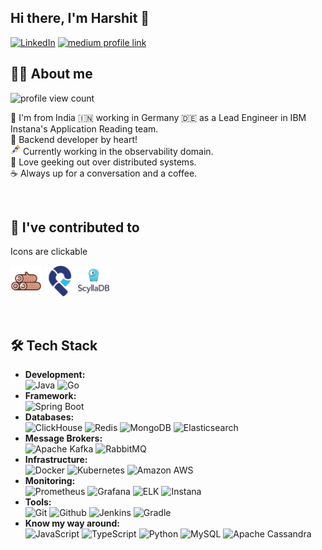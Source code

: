 ## Hi there, I'm Harshit 👋

[![LinkedIn](https://custom-icon-badges.demolab.com/badge/LinkedIn-0A66C2?logo=linkedin-white&logoColor=fff)](https://www.linkedin.com/in/gtihsrah/)
[![medium profile link](https://img.shields.io/badge/Medium-12100E?logo=medium&logoColor=white)](#)
<!-- [![LeetCode](https://img.shields.io/badge/LeetCode-000000?logo=LeetCode&logoColor=#d16c06)]  -->


## 🙋‍♂️ About me

![profile view count](https://komarev.com/ghpvc/?username=atpugtihsrah)

📜 I'm from India 🇮🇳 working in Germany 🇩🇪 as a Lead Engineer in IBM Instana's Application Reading team. <br />
💼 Backend developer by heart! <br />
<img style="height: 16px; width: 16px" src="assets/otel.png"> Currently working in the observability domain.  <br />
🧐 Love geeking out over distributed systems. <br />
☕ Always up for a conversation and a coffee.

<br />

## 🔨 I've contributed to
Icons are clickable

[<img src="assets/flowg.png" height="50px">](https://github.com/link-society/flowg/pulls?q=author%3Aatpugtihsrah+)
[<img src="assets/pipecd.png" height="50px">](https://github.com/pipe-cd/pipecd/pulls?q=author%3Aatpugtihsrah+)
[<img src="assets/scylladb.png" height="50px">](https://github.com/scylladb/scylla-manager/pulls?q=author%3Aatpugtihsrah+)

<br />

## 🛠  Tech Stack

- **Development:**<br/>
    ![Java](https://img.shields.io/badge/Java-ED8B00?style=flat-square&logo=openjdk&logoColor=black)
    ![Go](https://img.shields.io/badge/-Go-black?style=flat-square&logo=go)
 - **Framework:**<br/>
   ![Spring Boot](https://img.shields.io/badge/SpringBoot-6DB33F?style=flat-square&logo=Spring&logoColor=black)
 - **Databases:**<br/>
   ![ClickHouse](https://img.shields.io/badge/ClickHouse-FFCC01?style=flat-square&logo=clickhouse&logoColor=black)
   ![Redis](https://img.shields.io/badge/redis-%23DD0031.svg?style=flat-square&logo=redis&logoColor=black)
   ![MongoDB](https://img.shields.io/badge/-MongoDB-black?style=flat-square&logo=mongodb)
   ![Elasticsearch](https://img.shields.io/badge/elasticsearch-%230377CC.svg?style=flat-square&logo=elasticsearch&logoColor=black)
- **Message Brokers:**<br/>
   ![Apache Kafka](https://img.shields.io/badge/Apache%20Kafka-000?style=flat-square&logo=apachekafka&logoColor=blue)
   ![RabbitMQ](https://img.shields.io/badge/Rabbitmq-FF6600?style=flat-square&logo=rabbitmq&logoColor=black)
 - **Infrastructure:**<br/>
   ![Docker](https://img.shields.io/badge/-Docker-black?style=flat-square&logo=docker)
   ![Kubernetes](https://img.shields.io/badge/-Kubernetes-black?style=flat-square&logo=kubernetes)
   ![Amazon AWS](https://img.shields.io/badge/Amazon%20AWS-232F3E?style=flat-square&logo=amazon-aws)
 - **Monitoring:**<br/>
   ![Prometheus](https://img.shields.io/badge/-Prometheus-black?style=flat-square&logo=prometheus)
   ![Grafana](https://img.shields.io/badge/grafana-%23F46800.svg?style=flat-square&logo=grafana&logoColor=black)
   ![ELK](https://img.shields.io/badge/-ELK-black?style=flat-square&logo=elastic-stack)
   ![Instana](https://img.shields.io/badge/-Instana-black?style=flat-square&logo=instana)
 - **Tools:**<br/>
   ![Git](https://img.shields.io/badge/-Git-black?style=flat-square&logo=git)
   ![Github](https://img.shields.io/badge/-Github-black?style=flat-square&logo=github)
   ![Jenkins](https://img.shields.io/badge/jenkins-%232C5263.svg?style=flat-square&logo=jenkins&logoColor=black)
   ![Gradle](https://img.shields.io/badge/Gradle-02303A.svg?style=flat-square&logo=Gradle&logoColor=black)
 - **Know my way around:**<br/>
   ![JavaScript](https://img.shields.io/badge/JavaScript-F7DF1E?logo=javascript&logoColor=000&logoColor=black)
   ![TypeScript](https://img.shields.io/badge/TypeScript-3178C6?logo=typescript&logoColor=black)
   ![Python](https://img.shields.io/badge/Python-3776AB?logo=python&logoColor=fff)
   ![MySQL](https://img.shields.io/badge/mysql-4479A1.svg?style=flat-square&logo=mysql&logoColor=black)
   ![Apache Cassandra](https://img.shields.io/badge/cassandra-%231287B1.svg?style=flat-square&logo=apache-cassandra&logoColor=black)


<!-- <img align="left" width="47%" alt="Harshit's Languages" src="https://github-readme-stats.vercel.app/api/top-langs/?username=atpugtihsrah&langs_count=8" /> -->

<!--
**atpugtihsrah/atpugtihsrah** is a ✨ _special_ ✨ repository because its `README.md` (this file) appears on your GitHub profile.

Here are some ideas to get you started:

- 🔭 I’m currently working on ...
- 🌱 I’m currently learning ...
- 👯 I’m looking to collaborate on ...
- 🤔 I’m looking for help with ...
- 💬 Ask me about ...
- 📫 How to reach me: ...
- 😄 Pronouns: ...
- ⚡ Fun fact: ...
-->
